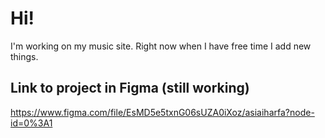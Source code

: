 # Hi! 
I'm working on my music site. Right now when I have free time I add new things.

## Link to project in Figma (still working) 
https://www.figma.com/file/EsMD5e5txnG06sUZA0iXoz/asiaiharfa?node-id=0%3A1
